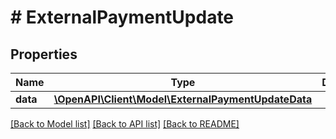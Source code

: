 # # ExternalPaymentUpdate

## Properties

Name | Type | Description | Notes
------------ | ------------- | ------------- | -------------
**data** | [**\OpenAPI\Client\Model\ExternalPaymentUpdateData**](ExternalPaymentUpdateData.md) |  |

[[Back to Model list]](../../README.md#models) [[Back to API list]](../../README.md#endpoints) [[Back to README]](../../README.md)
